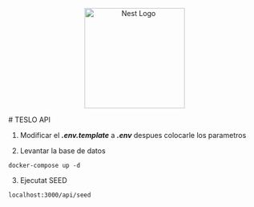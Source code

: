 <p align="center">
  <a href="http://nestjs.com/" target="blank"><img src="https://nestjs.com/img/logo-small.svg" width="200" alt="Nest Logo" /></a>
</p>
# TESLO API

1. Modificar el ___.env.template___ a ___.env___ despues colocarle los parametros

2. Levantar la base de datos
`````
docker-compose up -d
`````

3. Ejecutat SEED
`````
localhost:3000/api/seed
`````